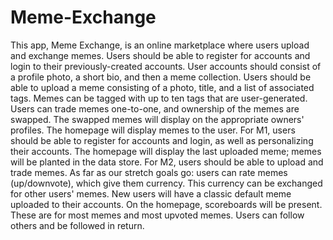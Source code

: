 # Meme-Exchange
This app, Meme Exchange, is an online marketplace where users upload and exchange memes. 
Users should be able to register for accounts and login to their previously-created accounts. User accounts should consist of a profile photo, a short bio, and then a meme collection. Users should be able to upload a meme consisting of a photo, title, and a list of associated tags. Memes can be tagged with up to ten tags that are user-generated. Users can trade memes one-to-one, and ownership of the memes are swapped. The swapped memes will display on the appropriate owners' profiles. The homepage will display memes to the user. 
For M1, users should be able to register for accounts and login, as well as personalizing their accounts. The homepage will display the last uploaded meme; memes will be planted in the data store. 
For M2, users should be able to upload and trade memes. 
As far as our stretch goals go: users can rate memes (up/downvote), which give them currency. This currency can be exchanged for other users' memes. New users will have a classic default meme uploaded to their accounts. On the homepage, scoreboards will be present. These are for most memes and most upvoted memes. Users can follow others and be followed in return. 
